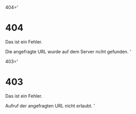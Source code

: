 404='
# 404

Das ist ein Fehler.

Die angefragte URL wurde auf dem Server nciht gefunden.
'

403='
# 403

Das ist ein Fehler.

Aufruf der angefragten URL nicht erlaubt.
'
